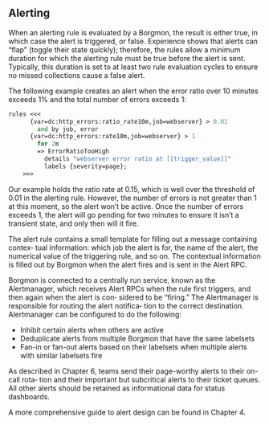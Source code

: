 ## **Alerting**

When an alerting rule is evaluated by a Borgmon, the result is either true, in which case the alert is triggered, or false. Experience shows that alerts can “flap” (toggle their state quickly); therefore, the rules allow a minimum duration for which the alerting rule must be true before the alert is sent. Typically, this duration is set to at least two rule evaluation cycles to ensure no missed collections cause a false alert.

The following example creates an alert when the error ratio over 10 minutes exceeds 1% and the total number of errors exceeds 1:

```perl
rules <<<
      {var=dc:http_errors:ratio_rate10m,job=webserver} > 0.01
        and by job, error
      {var=dc:http_errors:rate10m,job=webserver} > 1
        for 2m
        => ErrorRatioTooHigh
          details "webserver error ratio at [[trigger_value]]"
          labels {severity=page};
    >>>
```

Our example holds the ratio rate at 0.15, which is well over the threshold of 0.01 in the alerting rule. However, the number of errors is not greater than 1 at this moment, so the alert won’t be active. Once the number of errors exceeds 1, the alert will go pending for two minutes to ensure it isn’t a transient state, and only then will it fire.

The alert rule contains a small template for filling out a message containing contex‐ tual information: which job the alert is for, the name of the alert, the numerical value of the triggering rule, and so on. The contextual information is filled out by Borgmon when the alert fires and is sent in the Alert RPC.

Borgmon is connected to a centrally run service, known as the Alertmanager, which receives Alert RPCs when the rule first triggers, and then again when the alert is con‐ sidered to be “firing.” The Alertmanager is responsible for routing the alert notifica‐ tion to the correct destination. Alertmanager can be configured to do the following:

* Inhibit certain alerts when others are active
* Deduplicate alerts from multiple Borgmon that have the same labelsets
* Fan-in or fan-out alerts based on their labelsets when multiple alerts with similar labelsets fire

As described in Chapter 6, teams send their page-worthy alerts to their on-call rota‐ tion and their important but subcritical alerts to their ticket queues. All other alerts should be retained as informational data for status dashboards.

A more comprehensive guide to alert design can be found in Chapter 4.
